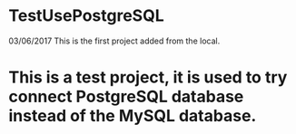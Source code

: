 # TestUsePostgreSQL
03/06/2017 This is the first project added from the local.

# This is a test project, it is used to try connect PostgreSQL database instead of the MySQL database.

